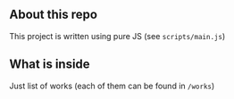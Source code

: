 ## About this repo
This project is written using pure JS (see `scripts/main.js`) 

## What is inside
Just list of works (each of them can be found in `/works`)

